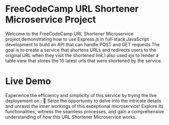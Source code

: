 # FreeCodeCamp URL Shortener Microservice Project

Welcome to the FreeCodeCamp URL Shortener Microservice project,demonstrating how to use Express.js in full-stack JavaScript development to build an API that can handle POST and GET requests.The goal is to create a service that shortens URLs and redirects users to the original URL when they visit the shortened link.I also used <i>ejs</i> to render a table view that stores the 10 latest urls that were shortened by the service.

# Live Demo
Experience the efficiency and simplicity of this service by trying the live deployement on :
🔗
Seize the opportunity to delve into the intricate details and unravel the inner workings of this exceptional microservice! Explore its functionalities, witness the seamless processes, and gain a comprehensive understanding of how this URL Shortener Microservice works.

